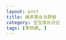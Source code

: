 ```yaml
---
layout: post
title: 再来美女与野兽
category: 宝宝成长日记
tags: [李欣娜, ]
---
```

<img src="http://lh5.ggpht.com/veryfaint/SFCUmQE3E0I/AAAAAAAAAOk/nypDZFY7XMU/100_2839.jpg?imgmax=720" alt="">

<img src="http://lh5.ggpht.com/veryfaint/SFCUnMycBrI/AAAAAAAAAOs/KGIvP4iFYbk/100_2842.JPG?imgmax=720" alt="">

<img src="http://lh5.ggpht.com/veryfaint/SFCUn9MJnbI/AAAAAAAAAO0/LVN0C8p7zD4/100_2843.JPG?imgmax=720" alt="">